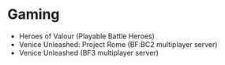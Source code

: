 # Gaming
- Heroes of Valour (Playable Battle Heroes)
- Venice Unleashed: Project Rome (BF:BC2 multiplayer server)
- Venice Unleashed (BF3 multiplayer server)